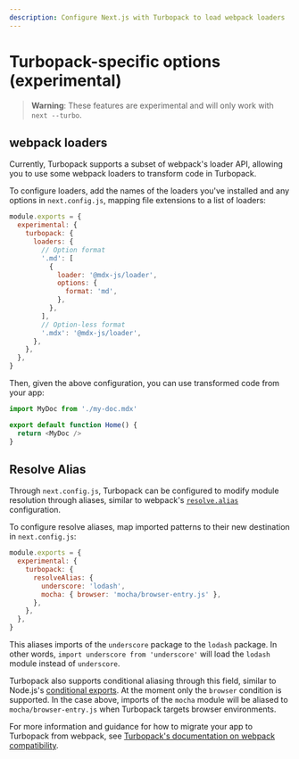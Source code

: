 ```yaml
---
description: Configure Next.js with Turbopack to load webpack loaders
---
```


# Turbopack-specific options (experimental)

> **Warning**: These features are experimental and will only work with `next --turbo`.

## webpack loaders

Currently, Turbopack supports a subset of webpack's loader API, allowing you to use some webpack loaders to transform code in Turbopack.

To configure loaders, add the names of the loaders you've installed and any options in `next.config.js`, mapping file extensions to a list of loaders:

```js
module.exports = {
  experimental: {
    turbopack: {
      loaders: {
        // Option format
        '.md': [
          {
            loader: '@mdx-js/loader',
            options: {
              format: 'md',
            },
          },
        ],
        // Option-less format
        '.mdx': '@mdx-js/loader',
      },
    },
  },
}
```

Then, given the above configuration, you can use transformed code from your app:

```js
import MyDoc from './my-doc.mdx'

export default function Home() {
  return <MyDoc />
}
```

## Resolve Alias

Through `next.config.js`, Turbopack can be configured to modify module resolution through aliases, similar to webpack's [`resolve.alias`](https://webpack.js.org/configuration/resolve/#resolvealias) configuration.

To configure resolve aliases, map imported patterns to their new destination in `next.config.js`:

```js
module.exports = {
  experimental: {
    turbopack: {
      resolveAlias: {
        underscore: 'lodash',
        mocha: { browser: 'mocha/browser-entry.js' },
      },
    },
  },
}
```

This aliases imports of the `underscore` package to the `lodash` package. In other words, `import underscore from 'underscore'` will load the `lodash` module instead of `underscore`.

Turbopack also supports conditional aliasing through this field, similar to Node.js's [conditional exports](https://nodejs.org/docs/latest-v18.x/api/packages.html#conditional-exports). At the moment only the `browser` condition is supported. In the case above, imports of the `mocha` module will be aliased to `mocha/browser-entry.js` when Turbopack targets browser environments.

For more information and guidance for how to migrate your app to Turbopack from webpack, see [Turbopack's documentation on webpack compatibility](https://turbo.build/pack/docs/migrating-from-webpack).
